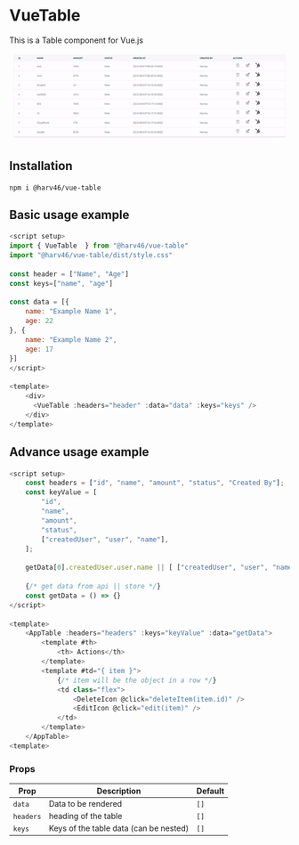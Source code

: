 # VueTable

This is a Table component for Vue.js

![VueTable demo](demo.gif)

## Installation

```
npm i @harv46/vue-table
```

## Basic usage example

```js
<script setup>
import { VueTable  } from "@harv46/vue-table"
import "@harv46/vue-table/dist/style.css"

const header = ["Name", "Age"]
const keys=["name", "age"]

const data = [{
    name: "Example Name 1",
    age: 22
}, {
    name: "Example Name 2",
    age: 17
}]
</script>

<template>
    <div>
      <VueTable :headers="header" :data="data" :keys="keys" />
    </div>
</template>
```

## Advance usage example

```js
<script setup>
    const headers = ["id", "name", "amount", "status", "Created By"];
    const keyValue = [
        "id",
        "name",
        "amount",
        "status",
        ["createdUser", "user", "name"],
    ];

    getData[0].createdUser.user.name || [ ["createdUser", "user", "name"] ]

    {/* get data from api || store */}
    const getData = () => {}
</script>

<template>
    <AppTable :headers="headers" :keys="keyValue" :data="getData">
        <template #th>
            <th> Actions</th>
        </template>
        <template #td="{ item }">
            {/* item will be the object in a row */}
            <td class="flex">
                <DeleteIcon @click="deleteItem(item.id)" />
                <EditIcon @click="edit(item)" />
            </td>
        </template>
    </AppTable>
<template>
```

### Props

| Prop      | Description                            | Default |
| --------- | -------------------------------------- | ------- |
| `data`    | Data to be rendered                    | `[]`    |
| `headers` | heading of the table                   | `[]`    |
| `keys`    | Keys of the table data (can be nested) | `[]`    |
